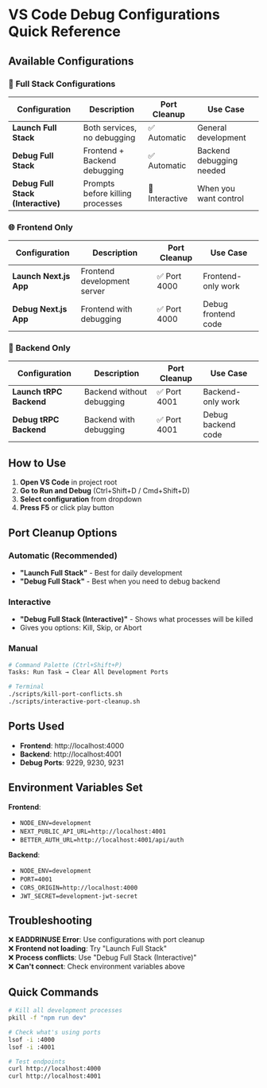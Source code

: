 # VS Code Debug Configurations Quick Reference

## Available Configurations

### 🚀 **Full Stack Configurations**

| Configuration                      | Description                      | Port Cleanup   | Use Case                 |
| ---------------------------------- | -------------------------------- | -------------- | ------------------------ |
| **Launch Full Stack**              | Both services, no debugging      | ✅ Automatic   | General development      |
| **Debug Full Stack**               | Frontend + Backend debugging     | ✅ Automatic   | Backend debugging needed |
| **Debug Full Stack (Interactive)** | Prompts before killing processes | 🤔 Interactive | When you want control    |

### 🌐 **Frontend Only**

| Configuration          | Description                 | Port Cleanup | Use Case            |
| ---------------------- | --------------------------- | ------------ | ------------------- |
| **Launch Next.js App** | Frontend development server | ✅ Port 4000 | Frontend-only work  |
| **Debug Next.js App**  | Frontend with debugging     | ✅ Port 4000 | Debug frontend code |

### 🔧 **Backend Only**

| Configuration           | Description               | Port Cleanup | Use Case           |
| ----------------------- | ------------------------- | ------------ | ------------------ |
| **Launch tRPC Backend** | Backend without debugging | ✅ Port 4001 | Backend-only work  |
| **Debug tRPC Backend**  | Backend with debugging    | ✅ Port 4001 | Debug backend code |

## How to Use

1. **Open VS Code** in project root
2. **Go to Run and Debug** (Ctrl+Shift+D / Cmd+Shift+D)
3. **Select configuration** from dropdown
4. **Press F5** or click play button

## Port Cleanup Options

### Automatic (Recommended)

- **"Launch Full Stack"** - Best for daily development
- **"Debug Full Stack"** - Best when you need to debug backend

### Interactive

- **"Debug Full Stack (Interactive)"** - Shows what processes will be killed
- Gives you options: Kill, Skip, or Abort

### Manual

```bash
# Command Palette (Ctrl+Shift+P)
Tasks: Run Task → Clear All Development Ports

# Terminal
./scripts/kill-port-conflicts.sh
./scripts/interactive-port-cleanup.sh
```

## Ports Used

- **Frontend**: http://localhost:4000
- **Backend**: http://localhost:4001
- **Debug Ports**: 9229, 9230, 9231

## Environment Variables Set

**Frontend**:

- `NODE_ENV=development`
- `NEXT_PUBLIC_API_URL=http://localhost:4001`
- `BETTER_AUTH_URL=http://localhost:4001/api/auth`

**Backend**:

- `NODE_ENV=development`
- `PORT=4001`
- `CORS_ORIGIN=http://localhost:4000`
- `JWT_SECRET=development-jwt-secret`

## Troubleshooting

❌ **EADDRINUSE Error**: Use configurations with port cleanup  
❌ **Frontend not loading**: Try "Launch Full Stack"  
❌ **Process conflicts**: Use "Debug Full Stack (Interactive)"  
❌ **Can't connect**: Check environment variables above

## Quick Commands

```bash
# Kill all development processes
pkill -f "npm run dev"

# Check what's using ports
lsof -i :4000
lsof -i :4001

# Test endpoints
curl http://localhost:4000
curl http://localhost:4001
```
